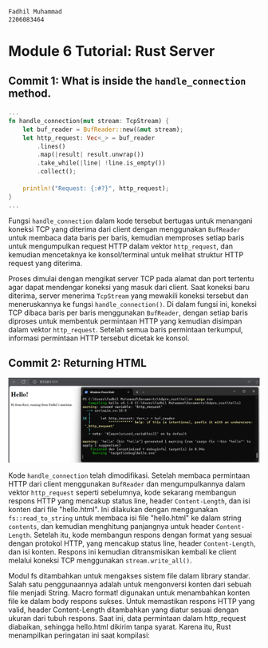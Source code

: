 ```
Fadhil Muhammad
2206083464
```
# Module 6 Tutorial: Rust Server

## Commit 1: What is inside the `handle_connection` method.
```rust
...
fn handle_connection(mut stream: TcpStream) { 
    let buf_reader = BufReader::new(&mut stream); 
    let http_request: Vec<_> = buf_reader 
        .lines() 
        .map(|result| result.unwrap()) 
        .take_while(|line| !line.is_empty()) 
        .collect(); 
 
    println!("Request: {:#?}", http_request); 
} 
...
```

Fungsi `handle_connection` dalam kode tersebut bertugas untuk menangani koneksi TCP yang diterima dari client dengan menggunakan `BufReader` untuk membaca data baris per baris, kemudian memproses setiap baris untuk mengumpulkan request HTTP dalam vektor `http_request`, dan kemudian mencetaknya ke konsol/terminal untuk melihat struktur HTTP request yang diterima.

Proses dimulai dengan mengikat server TCP pada alamat dan port tertentu agar dapat mendengar koneksi yang masuk dari client. Saat koneksi baru diterima, server menerima `TcpStream` yang mewakili koneksi tersebut dan meneruskannya ke fungsi `handle_connection()`. Di dalam fungsi ini, koneksi TCP dibaca baris per baris menggunakan `BufReader`, dengan setiap baris diproses untuk membentuk permintaan HTTP yang kemudian disimpan dalam vektor `http_request`. Setelah semua baris permintaan terkumpul, informasi permintaan HTTP tersebut dicetak ke konsol.

## Commit 2: Returning HTML

![Commit 2 screen capture](/assets/images/commit2.png) 

Kode `handle_connection` telah dimodifikasi. Setelah membaca permintaan HTTP dari client menggunakan `BufReader` dan mengumpulkannya dalam vektor `http_request` seperti sebelumnya, kode sekarang membangun respons HTTP yang mencakup status line, header `Content-Length`, dan isi konten dari file "hello.html". Ini dilakukan dengan menggunakan `fs::read_to_string` untuk membaca isi file "hello.html" ke dalam string `contents`, dan kemudian menghitung panjangnya untuk header `Content-Length`. Setelah itu, kode membangun respons dengan format yang sesuai dengan protokol HTTP, yang mencakup status line, header `Content-Length`, dan isi konten. Respons ini kemudian ditransmisikan kembali ke client melalui koneksi TCP menggunakan `stream.write_all()`. 

Modul fs ditambahkan untuk mengakses sistem file dalam library standar. Salah satu penggunaannya adalah untuk mengonversi konten dari sebuah file menjadi String. Macro format! digunakan untuk menambahkan konten file ke dalam body respons sukses. Untuk memastikan respons HTTP yang valid, header Content-Length ditambahkan yang diatur sesuai dengan ukuran dari tubuh respons. Saat ini, data permintaan dalam http_request diabaikan, sehingga hello.html dikirim tanpa syarat. Karena itu, Rust menampilkan peringatan ini saat kompilasi: